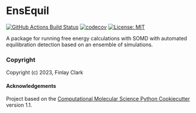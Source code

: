 EnsEquil
==============================
[//]: # (Badges)
[![GitHub Actions Build Status](https://github.com/fjclark/EnsEquil/workflows/CI/badge.svg)](https://github.com/fjclark/EnsEquil/actions?query=workflow%3ACI)
[![codecov](https://codecov.io/gh/flclark/EnsEquil/branch/main/graph/badge.svg)](https://codecov.io/gh/fjclark/EnsEquil/branch/main)
[![License: MIT](https://img.shields.io/badge/License-MIT-yellow.svg)](https://opensource.org/licenses/MIT)


A package for running free energy calculations with SOMD with automated equilibration detection based on an ensemble of simulations.

### Copyright

Copyright (c) 2023, Finlay Clark


#### Acknowledgements
 
Project based on the 
[Computational Molecular Science Python Cookiecutter](https://github.com/molssi/cookiecutter-cms) version 1.1.
